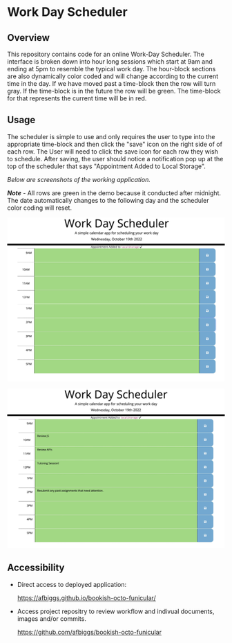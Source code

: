 # Work Day Scheduler 

## Overview 
This repository contains code for an online Work-Day Scheduler. The interface is broken down into hour long sessions which start at 9am and ending at 5pm to resemble the typical work day. The hour-block sections are also dynamically color coded and will change according to the current time in the day. If we have moved past a time-block then the row will turn gray. If the time-block is in the future the row will be green. The time-block for that represents the current time will be in red. 

## Usage 
The scheduler is simple to use and only requires the user to type into the appropriate time-block and then click the "save" icon on the right side of of each row. The User will need to click the save icon for each row they wish to schedule. After saving, the user should notice a notification pop up at the top of the scheduler that says "Appointment Added to Local Storage".

*Below are screenshots of the working application.*

***Note*** - All rows are green in the demo because it conducted after midnight. The date automatically changes to the following day and the scheduler color coding will reset. 

![](images/empty-schedule.jpeg)

![](images/full-ish-schedule.jpeg)





## Accessibility

* Direct access to deployed application:

  https://afbiggs.github.io/bookish-octo-funicular/
    
* Access project repositry to review workflow and indivual documents, images and/or commits. 

    https://github.com/afbiggs/bookish-octo-funicular
